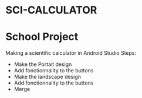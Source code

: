 # SCI-CALCULATOR
# School Project
Making a scientific calculator in Android Studio
Steps:
- Make the Portait design
- Add fonctionnality to the buttons
- Make the landscape design 
- Add fonctionnality to the buttons
- Merge
